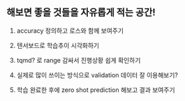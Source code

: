 ## 해보면 좋을 것들을 자유롭게 적는 공간!


1. accuracy 정의하고 로스와 함께 보여주기

2. 텐서보드로 학습추이 시각화하기

3. tqmd? 로 range 감싸서 진행상황 쉽게 확인하기

4. 실제로 많이 쓰이는 방식으로 validation 데이터 잘 이용해보기? 

5. 학습 완료한 후에 zero shot prediction 해보고 결과 보여주기

